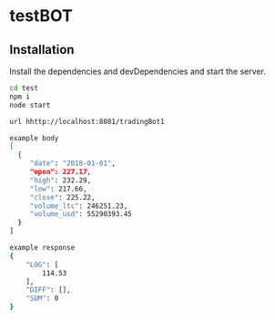 # testBOT
## Installation


Install the dependencies and devDependencies and start the server.

```sh
cd test
npm i
node start
```
```sh
url hhttp://localhost:8081/tradingBot1

example body
[
  {
     "date": "2018-01-01",
     "open": 227.17,
     "high": 232.29,
     "low": 217.66,
     "close": 225.22,
     "volume_ltc": 246251.23,
     "volume_usd": 55290393.45
  }
]

example response 
{
    "LOG": [
        114.53
    ],
    "DIFF": [],
    "SUM": 0
}
```
